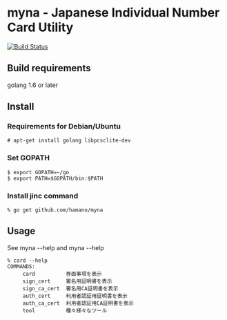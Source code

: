 myna - Japanese Individual Number Card Utility
==============================================

[![Build Status](https://travis-ci.org/jpki/myna.svg?branch=master)](https://travis-ci.org/jpki/myna)

## Build requirements
golang 1.6 or later


## Install

### Requirements for Debian/Ubuntu

~~~
# apt-get install golang libpcsclite-dev
~~~

### Set GOPATH
~~~
$ export GOPATH=~/go
$ export PATH=$GOPATH/bin:$PATH
~~~

### Install jinc command
~~~
% go get github.com/hamano/myna
~~~

## Usage

See myna --help and myna <subcommand> --help

~~~
% card --help
COMMANDS:
     card          券面事項を表示
     sign_cert     署名用証明書を表示
     sign_ca_cert  署名用CA証明書を表示
     auth_cert     利用者認証用証明書を表示
     auth_ca_cert  利用者認証用CA証明書を表示
     tool          種々様々なツール
~~~

